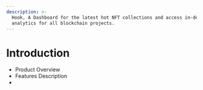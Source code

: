 ```yaml
---
description: >-
  Hook, A Dashboard for the latest hot NFT collections and access in-depth
  analytics for all blockchain projects.
---
```


# Introduction

* Product Overview&#x20;
* Features Description&#x20;
*
